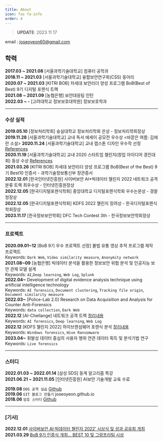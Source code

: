 ```yaml
---
title: About
icon: fas fa-info
order: 4
---
```


> **UPDATE**: 2023 11 17

email : joseoyeon60@gmail.com 

## 학력  

**2017.03 ~ 2021.08** [서울과학기술대학교] 컴퓨터 공학과 <br/>
**2018.11 ~ 2021.03** [서울과학기술대학교] 융합보안연구회(CSS) 동아리 <br/>
**2020.07 ~ 2021.03** [KITRI BOB] 차세대 보안리더 양성 프로그램 BoB(Best of Best) 9기 디지털 포렌식 트랙 <br/>
**2021.08 ~ 2021.09** [농협은행] 보안대응팀 인턴 <br/> 
**2022.03 ~ -** [고려대학교 정보보호대학원] 정보보호학과 <br/>
<!--**2018.05 ~ 2021.03** [서울과학기술대학교] CIS 연구실 학부 연구생<br/>-->
---


### 수상 실적 

**2019.05.10** [정보처리학회] 숭실대학교 정보처리학회 은상 - 정보처리학회장상<br/>
**2019.11.28** [서울과학기술대학교] 교내 독서 에세이 공모전 우수상 <바깥은 여름: 김애란 소설>
**2020.11.24** [서울과학기술대학교] 교내 캡스톤 디자인 우수작 선정 <!--<Silver Eyes App(노인을 위한 앱 개발)>-->  [References](https://itm.seoultech.ac.kr/bachelor_of_information/notice/?do=commonview&searchtext=&searchtype=&nowpage=1&bnum=1947&bidx=498302&cate=&profboardidx=)  <br/>
**2020.11.19** [서울과학기술대학교] 교내 2020 스타트업 챌린지(창업 아이디어 경진대회) 동상 수상 [References](https://itm.seoultech.ac.kr/bachelor_of_information/notice/?do=commonview&searchtext=&searchtype=&nowpage=1&bnum=1947&bidx=498302&cate=&profboardidx=)  <br/>
**2021.03.26** [KITRI BOB] 차세대 보안리더 양성 프로그램 BoB(Best of the Best) 9기 Best10 인증서 - 과학기술정보통신부 장관증서 <br/>
**2022.12.01** [한국인터넷진흥원] 사이버보안 AI\*빅데이터 챌린지 2022 네트워크 공격 분류 트랙 최우수상 - 인터넷진흥원장상 <br/>
**2022.12.05** [한국디지털포렌식학회] 중앙대학교 디지털포렌식학회 우수논문상 - 경찰청장상 <br/>
**2022.12.05** [한국디지털포렌식학회] KDFS 2022 챌린지 장려상 - 한국디지털포렌식학회장상 <br/>
**2023.11.17** [한국정보보안학회] DFC Tech Contest 3th - 한국정보보안학회장상 <br/>
<!--
```CoAP을 위한 프로토콜 제안 시 DDoS  보안 고려사항```
<br/>
-->

---

### 프로젝트 

**2020.09.01~12** [BoB 9기 우수 프로젝트 선정] 불법 유통 영상 추적 프로그램 제작 프로젝트<br/>
Keywords: ```Dark Web```, ```Video similarity measure```, ```Anonymity network``` <br/>
**2021.08~09** [농협은행] 빅데이터 분석을 활용한 정보보안 위협 분석 및 인공지능 보안 관제 모델 설계 <br/> 
Keywords: ```AI```,```Deep learning```, ```Web Log```, ```Splunk``` <br/>
**2022.04~** Development of digital evidence analysis technique using artificial intelligence technology  <br/>
Keywords: ```AI forensics```, ```Document clustering```, ```Tracking file origin```, ```Document similarity measure``` <br/>
**2022.03~** [Police-Lab 2.0] Research on Data Acquisition and Analysis for Counter Anti-Forensics  <br/>
Keywords: ```data collection```, ```Dark Web``` <br/>
**2022.12** [AI-Chellange] 네트워크 공격 트랙 [정리내용](https://github.com/joseoyeon/AI-Chellange) <br/>
Keywords: ```AI forensics```, ```Deep learning```, ```Web Log``` <br/>
**2022.12** [KDFS 챌린지 2022] 하이브렌섬웨어 포렌식 분석 [정리내용](https://github.com/joseoyeon/2022-KDFS-Challenge) <br/>
Keywords: ```Windows forensics```, ```Hive Ransomware``` <br/>
**2023.04~** 휘발성 데이터 중심의 사용자 행위 연관 데이터 획득 및 분석기법 연구 <br/>
Keywords: ```Live forensics``` <br/>


<!-- [산출물 정리](https://pusanackr-my.sharepoint.com/personal/bluemonster_pusan_ac_kr/_layouts/15/onedrive.aspx?id=%2Fpersonal%2Fbluemonster%5Fpusan%5Fac%5Fkr%2FDocuments%2F%EB%8B%A4%EC%9E%A1%EC%A1%B0%20%EC%82%B0%EC%B6%9C%EB%AC%BC&originalPath=aHR0cHM6Ly9wdXNhbmFja3ItbXkuc2hhcmVwb2ludC5jb20vOmY6L2cvcGVyc29uYWwvYmx1ZW1vbnN0ZXJfcHVzYW5fYWNfa3IvRWlSYlRkY0NCMmxKa3dpNFRTRUd0b3NCVUg4elhWWEVuZmRfVHpzSEVRYUo4dz9ydGltZT12T2dEMXctbDJFZw)<br/>
- [노션 정리](https://www.notion.so/JSY-526a402c71e4436ea52ee923498e4b68)
- 불법 미디어 유통 수사. 
- 미디어 유사도 측정 실험 리서치 팀
- 불법 미디어 신고 웹사이트 제작 -->

<!-- **2021.10** [KDFS 챌린지 2021] 모바일 포렌식 분석 [정리내용](https://joseoyeon.github.io/posts/%EB%AA%A8%EB%B0%94%EC%9D%BC%ED%8F%AC%EB%A0%8C%EC%8B%9D/)<br/>
-->
<!--**2020.09~11** [서울과학기술대학교]  <Silver Eyes App(노인을 위한 앱 개발) [References](https://itm.seoultech.ac.kr/bachelor_of_information/notice/?do=commonview&searchtext=&searchtype=&nowpage=1&bnum=1947&bidx=498302&cate=&profboardidx=) <br/> -->
---

### 스터디 

**2022.01.03 ~ 2022.01.14** [삼성 SDS] 동계 알고리즘 특강 <br/>
**2021.06.21 ~ 2021.11.05** [인터넷진흥원] AI보안 기술개발 교육 수료  <br/>
<!--**2020.05~07**
 ```메모리 포렌식 공부```
[악성코드 분석을 위한 메모리 포렌식 (memory forensic) - 인프런](https://www.inflearn.com/course/%EB%A9%94%EB%AA%A8%EB%A6%AC-%ED%8F%AC%EB%A0%8C%EC%8B%9D-memory-forensic#) <br/>
**2019.08 ~ 2019.10** 
```E.사이버보안.1-Enterprise Security Fundamentals(초급) 수료```<br/>-->
**2019.08**   ```DOS 공격 실습```
[Github](https://github.com/joseoyeon/systemhacking/blob/master/Dos/20190819_ping_of_death.md) <br/>
**2019.06**  ```GIT 블로그 만들기``` joseoyeon.github.io <br/>
**2018.06** 
 ```암호 스터디```
[Github](https://github.com/joseoyeon/Cryptography) <br/>
<!--**2019.05 ~ 2019.11** [WISET] 취업탐색 멘토링<br/> -->

---

### [기사]

**2022.12.01** [사이버보안 AI·빅데이터 챌린지 2022’ 시상식 및 성과 공유회 개최](https://www.boannews.com/media/view.asp?idx=112153) <br/>
**2021.03.29** [BoB 9기 인증식 개최… BEST 10 및 그랑프리팀 시상](https://www.dailysecu.com/news/articleView.html?idxno=122508) 

